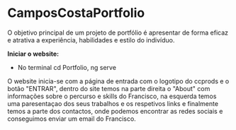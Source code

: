 # CamposCostaPortfolio
O objetivo principal de um projeto de portfólio é apresentar de forma eficaz e atrativa a experiência, habilidades e estilo do indivíduo. 

**Iniciar o website:**
- No terminal cd Portfolio, ng serve

O website inicia-se com a página de entrada com o logotipo do ccprods e o botão "ENTRAR",
dentro do site temos na parte direita o "About" com informações sobre o percurso e skills do Francisco, na esquerda temos uma paresentaçao dos seus trabalhos e os respetivos links e finalmente temos a parte dos contactos, onde podemos encontrar as redes sociais e conseguimos enviar um email do Francisco.
